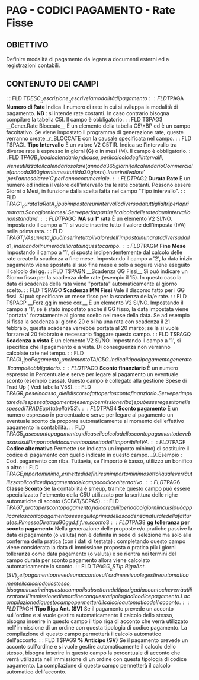# PAG  -  CODICI PAGAMENTO - Rate Fisse
## OBIETTIVO
Definire modalità di pagamento da legare a documenti esterni ed a registrazioni contabili.
## CONTENUTO DEI CAMPI
 :  : FLD T$DESC __Descrizione__
Descrive la modalità di pagamento
 :  : FLD T$PAGA __Numero di Rate__
Indica il numero di rate in cui si sviluppa la modalità di pagamento.
**NB** :  si intende rate costanti. In caso contrario bisogna compilare la tabella C5I.
Il campo è obbligatorio.
 :  : FLD T$PAG3 __Gener.Rate Bloccate__
È un elemento della tabella C5\*BP ed è un campo facoltativo.
Se viene impostato il programma di generazione rate, queste verranno create _r_BLOCCATE
con la causale specificata nel campo.
 :  : FLD T$PAGL __Tipo Intervallo__
È un valore V2 C5TIR. Indica se l'intervallo tra diverse rate è espresso in giorni (G) o in mesi (M).
Il campo è obbligatorio.
 :  : FLD T$PAGB __Tipo di calendario__
Indica se, per il calcolo degli intervalli, viene utilizzato il calendario solare (anno da 365 giorni) o il calendario
Commerciale (anno da 360 giorni e mesi tutti da 30 giorni). Inserire il valore ' ' per l'anno solare e 'C' per l'anno
commerciale.
 :  : FLD T$PAG2 __Durata Rate__
È un numero ed indica il valore dell'intervallo tra le rate costanti. Possono essere Giorni o Mesi, in funzione dalla scelta fatta nel campo "Tipo intervallo".
 :  : FLD T$PAG1 __Durata 1a RatA__
Si può impostare un intervallo diverso da tutti gli altri per la prima rata. Sono giorni o mesi. Serve per far partire il calcolo delle rate da un intervallo non standard.
 :  : FLD T$PAGC __IVA su 1° rata__
È un elemento V2 SI/NO. Impostando il campo a '1' si vuole inserire tutto il valore dell'imposta (IVA) nella prima rata.
 :  : FLD T$PAGT __IVA su n rata__
Si può inserire tutto il valore dell'imposta in una rata diversa dalla 1, indicando il numero della rata in questo campo.
 :  : FLD T$PAGM __Fine Mese__
Impostando il campo a '1', si sposta indipendentemente dal calcolo delle rate create la scadenza a fine mese.
Impostando il campo a '2', la data inizio pagamento viene spostata al suo fine mese e solo a seguire viene eseguito il calcolo dei gg.
 :  : FLD T$PAGN __Scadenza GG Fissi__
Si può indicare un Giorno fisso per la scadenza delle rate (esempio il 15). In questo caso la data di scadenza della rata viene "portata" automaticamente al giorno scelto.
 :  : FLD T$PAGO __Scadenza MM Fissi__
Vale il discorso fatto per i GG fissi. Si può specificare un mese fisso per la scadenza della/e rate.
 :  : FLD T$PAGP __Forz.gg in mese cor.__
È un elemento V2 SI/NO. Impostando il campo a '1', se è stato impostato anche il GG fisso, la data impostata viene "portata" forzatamente al giorno scelto nel mese della data. Se ad esempio si fissa la scadenza al giorno 20 e si ha una rata con scadenza il 21 febbraio, questa scadenza verrebbe portata al 20 marzo; se la si vuole forzare al 20 febbraio è necessario flaggare questo campo.
 :  : FLD T$PAGQ __Scadenza a vista__
È un elemento V2 SI/NO. Impostando il campo a '1', si specifica che il pagamento è a vista. Di conseguenza non verranno calcolate rate nel tempo.
 :  : FLD T$PAGI __Tipo Pagamento__
È un elemento TA/C5G. Indica il tipo di pagamento generato.
Il campo è obbligatorio.
 :  : FLD T$PAGD __Sconto finanziario__
È un numero espresso in Percentuale e serve per legare al pagamento un eventuale sconto (esempio cassa). Questo campo è collegato alla gestione Spese di Trad.Up ( Vedi tabella V5S).
 :  : FLD T$PAGR __Spese incasso__
Vale il discorso fatto per lo sconto finanziario. Serve per imputare delle spese al pagamento (esempio emissione riba) e può essere gestito nelle spese di TRADE up (tabella V5S).
 :  : FLD T$PAG4 __Sconto pagamento__
È un numero espresso in percentuale e serve per legare al pagamento un eventuale sconto da proporre automaticamente al momento dell'effettivo pagamento in contabilità.
 :  : FLD T$PAG5 __Base sconto pagamento__
Indica se il calcolo dello sconto pagamento deve basarsi sull'importo del documento o al netto dell'imponibile IVA.
 :  : FLD T$PAGF __Codice alternativo__
Permette (se indicato un importo minimo) di sostituire il codice di pagamento con quello indicato in questo campo.
_9_Esempio :  Cod. pagamento con riba. Tuttavia, se l'importo è basso, utilizzo un bonifico o altro
 :  : FLD T$PAGE __Importo minimo__
Permette di definire un importo minimo sotto il quale verrà utilizzato il codice di pagamento del campo codice alternativo.
 :  : FLD T$PAG6 __Classe Sconto__
Se la contabilità è smeup, tramite questo campo può essere specializzato l'elemento della C5U utilizzato per la scrittura delle righe automatiche di sconto (SCFAT/SCPAS).
 :  : FLD T$PAG7 __Durata per sconto pagamento__
Indicare qui il periodo o i giorni in cui si può applicare lo sconto pagamento se eseguito prima della scadenza naturale della fattura (es. Rimessa Diretta a 90 gg d.f.f.m. sconto 3% entro 30 gg d.f.f.m. significa che se la disposizione viene eseguita per valuta entro i 30 gg d.f.f.m. il pgm applicherà lo sconto automatico del 3%)
 :  : FLD T$PAG8 __gg tolleranza per sconto pagamento__
Nella generazione delle proposte e/o pratiche passive la data di pagamento (o valuta) non è definita in sede di selezione ma solo alla conferma della pratica (con i dati di testata) :  completando questo campo viene considerata la data di immissione proposta o pratica più i giorni tolleranza come data pagamento (o valuta) e se rientra nei termini del campo durata per sconto pagamento allora viene calcolato automaticamente lo sconto.
 :  : FLD T$PAGG __SS Tip.Riga Ant.(SV)__
Se il pagamento prevede un acconto sull'ordine e si vuole gestire automaticamente il calcolo dello stesso, bisogna inserire in questo campo il subsettore del tipo riga di acconto che verrà utilizzato nell'immissione di un ordine con questa tipologia di codice pagamento. La compilazione di questo campo permetterà il calcolo automatico dell'acconto.
 :  : FLD T$PAGH __Tipo Riga Ant. (SV)__
Se il pagamento prevede un acconto sull'ordine e si vuole gestire automaticamente il calcolo dello stesso, bisogna inserire in questo campo il tipo riga di acconto che verrà utilizzato nell'immissione di un ordine con questa tipologia di codice pagamento. La compilazione di questo campo permetterà il calcolo automatico dell'acconto.
 :  : FLD T$PAG9 __% Anticipo (SV)__
Se il pagamento prevede un acconto sull'ordine e si vuole gestire automaticamente il calcolo dello stesso, bisogna inserire in questo campo la percentuale di acconto che verrà utilizzata nell'immissione di un ordine con questa tipologia di codice pagamento. La compilazione di questo campo permetterà il calcolo automatico dell'acconto.
